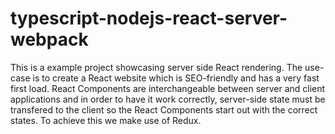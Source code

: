 # typescript-nodejs-react-server-webpack
This is a example project showcasing server side React rendering. The use-case is to create a React website which is SEO-friendly and has a very fast first load.
React Components are interchangeable between server and client applications and in order to have it work correctly, server-side state must be transfered to the client so the React Components start out with the correct states. To achieve this we make use of Redux.
